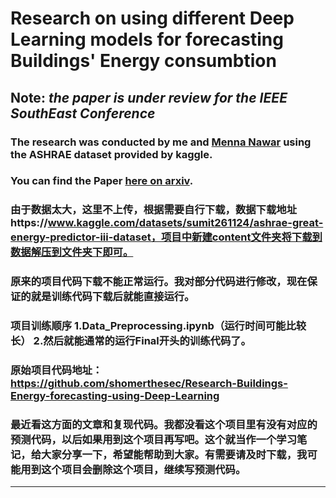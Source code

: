 # Research on using different Deep Learning models for forecasting Buildings' Energy consumbtion
## Note: _the paper is under review for the IEEE SouthEast Conference_
### The research was conducted by me and [Menna Nawar](https://github.com/mennanawar) using the ASHRAE dataset provided by kaggle.
### You can find the Paper [here on arxiv](https://arxiv.org/abs/2301.10663).
### 由于数据太大，这里不上传，根据需要自行下载，数据下载地址https://www.kaggle.com/datasets/sumit261124/ashrae-great-energy-predictor-iii-dataset，项目中新建content文件夹将下载到数据解压到文件夹下即可。
### 原来的项目代码下载不能正常运行。我对部分代码进行修改，现在保证的就是训练代码下载后就能直接运行。
### 项目训练顺序 1.Data_Preprocessing.ipynb（运行时间可能比较长） 2.然后就能通常的运行Final开头的训练代码了。
### 原始项目代码地址：https://github.com/shomerthesec/Research-Buildings-Energy-forecasting-using-Deep-Learning
### 最近看这方面的文章和复现代码。我都没看这个项目里有没有对应的预测代码，以后如果用到这个项目再写吧。这个就当作一个学习笔记，给大家分享一下，希望能帮助到大家。有需要请及时下载，我可能用到这个项目会删除这个项目，继续写预测代码。

---------------------------------------
    
